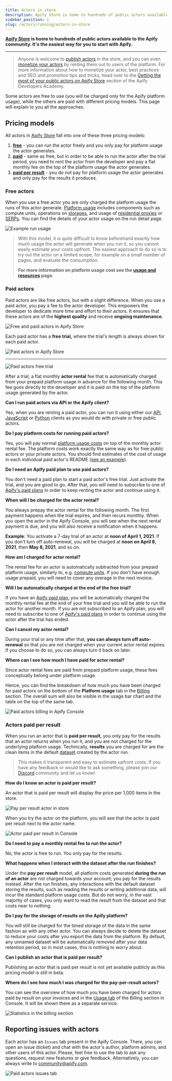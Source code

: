 ```yaml
---
title: Actors in store
description: Apify Store is home to hundreds of public actors available to the Apify community.
sidebar_position: 1
slug: /actors/running/actors-in-store
---
```


**[Apify Store](https://apify.com/store) is home to hundreds of public actors available to the Apify community. It's the easiest way for you to start with Apify.**

---

> Anyone is welcome to [publish actors](/platform/actors/publishing) in the store, and you can even [monetize your actors](https://get.apify.com/monetize-your-code) by renting them out to users of the platform. For more information about how to monetize your actor, best practices and SEO and promotion tips and tricks, head over to the [Getting the most of your public actors on Apify Store](/academy/get-most-of-actors) section of the Apify Developers Academy.


Some actors are free to use (you will be charged only for the Apify platform usage), while the others are paid with different pricing models. This page will explain to you all the approaches.

## Pricing models

All actors in [Apify Store](https://apify.com/store) fall into one of these three pricing models:

1. [**free**](#free-actors) - you can run the actor freely and you only pay for platform usage the actor generates.
2. [**paid**](#paid-actors) - same as free, but in order to be able to run the actor after the trial period, you need to rent the actor from the developer and pay a flat monthly fee on the top of the platform usage the actor generates.
3. [**paid per result**](#actors-paid-per-result) - you do not pay for platform usage the actor generates and only pay for the results it produces.

### Free actors

When you use a free actor you are only charged the platform usage the runs of this actor generate. [Platform usage](./usage_and_resources.md) includes components such as compute units, operations on [storages](https://docs.apify.com/platform/storage), and usage of [residential proxies](https://docs.apify.com/platform/proxy/residential-proxy) or [SERPs](<https://docs.apify.com/platform/proxy/google-serp-proxy>). You can find the details of your actor usage on the run detail page.

![Example run usage](./images/store/example_run_usage.png)

> With this model, it is quite difficult to know beforehand exactly how much usage the actor will generate when you run it, so you cannot easily estimate your costs upfront. The easiest approach to do so is to try out the actor on a limited scope, for example on a small number of pages, and evaluate the consumption.
>
> **For more information on platform usage cost see the [usage and resources](./usage_and_resources.md) page.**


### Paid actors

Paid actors are like free actors, but with a slight difference. When you use a paid actor, you pay a fee to the actor developer. This empowers the developer to dedicate more time and effort to their actors. It ensures that these actors are of the **highest quality** and receive **ongoing maintenance**.

![Free and paid actors in Apify Store](./images/store/free_vs_paid_actors.png)

Each paid actor has a **free trial,** where the trial's length is always shown for each paid actor.

![Paid actors in Apify Store](./images/store/paid-actors-store.png)

---

![Paid actors free trial](./images/store/paid-actors-trial.png)

After a trial, a flat monthly **actor rental** fee that is automatically charged from your prepaid platform usage in advance for the following month. This fee goes directly to the developer and it is paid on the top of the platform usage generated by the actor.

<!-- You can read more about why we released paid actors in [this blog post](tbd) from Apify CEO Jan Čurn. -->

**Can I run paid actors via API or the Apify client?**

Yes, when you are renting a paid actor, you can run it using either our [API](/api/v2), [JavaScript](/api/client/js) or [Python](/api/client/python) clients as you would do with private or free public actors.

**Do I pay platform costs for running paid actors?**

Yes, you will pay normal [platform usage costs](https://apify.com/pricing/actors) on top of the monthly actor rental fee. The platform costs work exactly the same way as for free public actors or your private actors. You should find estimates of the cost of usage in each individual paid actor's README ([see an example](https://apify.com/drobnikj/crawler-google-places#how-much-will-it-cost)).

**Do I need an Apify paid plan to use paid actors?**

You don't need a paid plan to start a paid actor's free trial. Just activate the trial, and you are good to go. After that, you will need to subscribe to one of [Apify's paid plans](https://apify.com/pricing) in order to keep renting the actor and continue using it.

**When will I be charged for the actor rental?**

You always prepay the actor rental for the following month. The first payment happens when the trial expires, and then recurs monthly. When you open the actor in the Apify Console, you will see when the next rental payment is due, and you will also receive a notification when it happens.

**Example**: You activate a 7-day trial of an actor at **noon of April 1, 2021**. If you don't turn off auto-renewal, you will be charged at **noon on April 8, 2021**, then **May 8, 2021**, and so on.

**How am I charged for actor rental?**

The rental fee for an actor is automatically subtracted from your prepaid platform usage, similarly to, e.g. [compute units](./usage_and_resources.md). If you don't have enough usage prepaid, you will need to cover any overage in the next invoice.

**Will I be automatically charged at the end of the free trial?**

If you have an [Apify paid plan](https://apify.com/pricing), you will be automatically charged the monthly rental fee at the end of your free trial and you will be able to run the actor for another month. If you are not subscribed to an Apify plan, you will need to subscribe to one of [Apify's paid plans](https://apify.com/pricing) in order to continue using the actor after the trial has ended.

**Can I cancel my actor rental?**

During your trial or any time after that, **you can always turn off auto-renewal** so that you are not charged when your current actor rental expires. If you choose to do so, you can always turn it back on later.

**Where can I see how much I have paid for actor rental?**

Since actor rental fees are paid from prepaid platform usage, these fees conceptually belong under platform usage.

Hence, you can find the breakdown of how much you have been charged for paid actors on the bottom of the **Platform usage** tab in the [Billing](https://console.apify.com/billing) section. The overall sum will also be visible in the usage bar chart and the table on the top of the same tab.

![Paid actors billing in Apify Console](./images/store/paid-actors-billing.png)

### Actors paid per result

When you run an actor that is **paid per result**, you only pay for the results that an actor returns when you run it, and you are not charged for the underlying platform usage. Technically, **results** you are charged for are the clean items in the default [dataset](https://docs.apify.com/platform/storage/dataset) created by the actor run.

> This makes it transparent and easy to estimate upfront costs. If you have any feedback or would like to ask something, please join our [Discord](https://discord.gg/qkMS6pU4cF) community and let us know!

<!-- TODO - add a bit about the ability to set the maximum limits actor should return -->

**How do I know an actor is paid per result?**

An actor that is paid per result will display the price per 1,000 items in the store.

![Pay per result actor in store](./images/store/pay_per_result_actor_store_card.png)

When you try the actor on the platform, you will see that the actor is paid per result next to the actor name.

![Actor paid per result in Console](./images/store/console_pay_per_result_tag.png)

**Do I need to pay a monthly rental fee to run the actor?**

No, the actor is free to run. You only pay for the results.

**What happens when I interact with the dataset after the run finishes?**

Under the **pay per result** model, all platform costs generated **during the run of an actor** are not charged towards your account; you pay for the results instead. After the run finishes, any interactions with the default dataset storing the results, such as reading the results or writing additional data, will incur the standard platform usage costs. But do not worry, in the vast majority of cases, you only want to read the result from the dataset and that costs near to nothing.

**Do I pay for the storage of results on the Apify platform?**

You will still be charged for the timed storage of the data in the same fashion as with any other actor. You can always decide to delete the dataset to reduce your costs after you export the data from the platform. By default, any unnamed dataset will be automatically removed after your data retention period, so in most cases, this is nothing to worry about.

**Can I publish an actor that is paid per result?**

Publishing an actor that is paid per result is not yet available publicly as this pricing model is still in beta.

**Where do I see how much I was charged for the pay-per-result actors?**

You can see the overview of how much you have been charged for actors paid by result on your invoices and in the [Usage tab](https://console.apify.com/billing) of the Billing section in Console. It will be shown there as a separate service.

![Statistics in the billing section](./images/store/pay_per_result_billing_usage_section.png)

<!-- TODO - add info about where to see this at per-actor level -->
<!-- TODO - add info about how to see this on run detail -->

## Reporting issues with actors

Each actor has an `Issues` tab present in the Apify Console. There, you can open an issue (ticket) and chat with the actor's author, platform admins,
and other users of this actor. Please, feel free to use the tab to ask any questions, request new features or give feedback. Alternatively, you can
always write to [community@apify.com](mailto:community@apify.com).

![Paid actors issues tab](./images/store/paid-actors-issues-tab.png)
